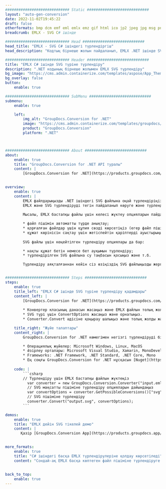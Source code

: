 ```yaml
---
############################# Static ############################
layout: "auto-gen-conversion"
date: 2022-11-02T19:45:22
draft: false
otherformats: bmp dcm emf eml emlx emz gif html ico jp2 jpeg jpg msg png psb psd svg svgz tga tif tiff webp wmf wmz
breadcrumb: EMLX - SVG C# ішінде

############################# Head ############################
head_title: "EMLX - SVG C# ішіндегі түрлендіргіш"
head_description: "Кодтың бірнеше жолын пайдаланып, EMLX .NET ішінде SVG түрлендіріңіз. 160-тан астам файл пішімдерін түрлендіру үшін GroupDocs құжатты түрлендіру API пайдаланыңыз."

############################# Header ############################
title: "EMLX C# ішінде SVG түріне түрлендіру"
description: ".NET кодының бірнеше жолымен EMLX SVG түрлендіру"
bg_image: "https://cms.admin.containerize.com/templates/aspose/App_Themes/V3/images/bg/header1.png"
bg_overlay: false
button:
    enable: true

############################# SubMenu ############################
submenu:
    enable: true

    left:
        img_alt: "GroupDocs.Conversion for .NET"
        image: "https://cms.admin.containerize.com/templates/groupdocs/images/product-logos/90x90-noborder/groupdocs-conversion-net.png"
        product: "GroupDocs.Conversion"
        platform: ".NET"



############################# About ############################
about:
    enable: true
    title: "GroupDocs.Conversion for .NET API туралы"
    content: |
        [GroupDocs.Conversion for .NET](https://products.groupdocs.com/conversion/net/) Microsoft Word, Excel, PowerPoint, PDF, Visio және басқа пішімдерді түрлендіру үшін пайдаланылуы мүмкін. GroupDocs.Conversion - жоғары өнімділік талап етілетін серверлік және ішкі жүйелер үшін қолайлы автономды API. Ол Microsoft немесе Open Office сияқты кез келген бағдарламалық құралға тәуелді емес.
    

overview:
    enable: true
    content: |
        EMLX файлдарыңызды .NET ішіндегі SVG файлына оңай түрлендіріңіз. Windows, Linux, macOS сияқты кез келген платформада C# код жолын ғана пайдалануға болады.
        EMLX және SVG түрлендіруді тегін пайдаланып көруге және түрлендіру нәтижелерінің сапасын бағалауға болады. Қарапайым файлды түрлендіру сценарийлерімен қатар EMLX бастапқы файлды жүктеу және SVG нәтижені сақтау үшін кеңейтілген опцияларды қолдануға болады. 
        
        Мысалы, EMLX бастапқы файлы үшін келесі жүктеу опцияларын пайдалануға болады:

        * файл пішімін автоматты түрде анықтау;
        * қорғалған файлдар үшін құпия сөзді көрсетіңіз (егер файл пішімі оны қолдаса);
        * құжат көрінісін сақтау үшін жетіспейтін қаріптерді ауыстырыңыз.
        
        SVG файлы үшін кеңейтілген түрлендіру опциялары да бар:

        * нақты құжат бетін немесе бет ауқымын түрлендіру;
        * түрлендірілген SVG файлына су таңбасын қосыңыз және т.б.

        Түрлендіру аяқталғаннан кейін сіз өзіңіздің SVG файлыңызды жергілікті файл жолына немесе FTP, Amazon S3, Google Drive, Dropbox т.б. кез келген үшінші тарап қоймасына сақтай аласыз. EMLX файлын {{ түріне түрлендіру үшін ескеріңіз. TO}} MS Office, Open Office, Adobe Acrobat Reader және т.б. сияқты қосымша бағдарламалық құралды орнатудың қажеті жоқ.


############################# Steps ############################
steps:
    enable: true
    title_left: "EMLX C# ішінде SVG түріне түрлендіру қадамдары"
    content_left: |
        [GroupDocs.Conversion for .NET](https://products.groupdocs.com/conversion/net/) әзірлеушілерге EMLX файлын бірнеше код жолымен SVG файлына түрлендіруді жеңілдетеді.
        
        * Конвертер класының данасын жасаңыз және EMLX файлын толық жолымен қамтамасыз етіңіз
        * SVG түрі үшін ConvertOptions жасаңыз және орнатыңыз.
        * Converter.Convert әдісіне қоңырау шалыңыз және толық жолды және пішімді (SVG) параметр ретінде беріңіз

    title_right: "Жүйе талаптары"
    content_right: |
        GroupDocs.Conversion for .NET көмегімен негізгі түрлендіруді бірнеше қарапайым қадаммен жасауға болады. Біздің API интерфейстеріне барлық негізгі платформалар мен операциялық жүйелерде қолдау көрсетіледі. Төмендегі кодты орындамас бұрын, жүйеде келесі алғышарттар орнатылғанына көз жеткізіңіз.

        * Операциялық жүйелер: Microsoft Windows, Linux, MacOS
        * Әзірлеу орталары: Microsoft Visual Studio, Xamarin, MonoDevelop
        * Frameworks: .NET Framework, .NET Standard, .NET Core, Mono
        * Ең соңғы GroupDocs.Conversion for .NET нұсқасын [Nuget](https://www.nuget.org/packages/groupdocs.conversion) алыңыз.
         
    code: |
        ```csharp    
        // Түрлендіру үшін EMLX бастапқы файлын жүктеңіз
          var converter = new GroupDocs.Conversion.Converter("input.emlx");
          // SVG мақсатты пішіміне түрлендіру опцияларын дайындаңыз
          var convertOptions = converter.GetPossibleConversions()["svg"].ConvertOptions;
          // SVG пішіміне түрлендіру
          converter.Convert("output.svg", convertOptions);
        ```

demos:
    enable: true
    title: "EMLX дейін SVG тікелей демо"
    content: |
       Қазір [GroupDocs.Conversion App](https://products.groupdocs.app/conversion/family) веб-сайтына кіру арқылы EMLX SVG түрлендіріңіз. Онлайн демонстрацияның келесі артықшылықтары бар
          

more_formats:
    enable: true
    title: "C# ішіндегі басқа EMLX түрлендірулеріне қолдау көрсетіледі"
    content: "Сондай-ақ EMLX басқа көптеген файл пішіміне түрлендіруге болады. Төмендегі тізімді қараңыз."
       
       
back_to_top:
    enable: true
---
```

